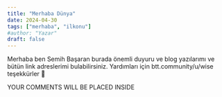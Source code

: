 ```yaml
---
title: "Merhaba Dünya"
date: 2024-04-30
tags: ["merhaba", "ilkonu"]
#author: "Yazar"
draft: false
---
```


Merhaba ben Semih Başaran burada önemli duyuru ve blog yazılarımı ve bütün link adreslerimi bulabilirsiniz.
Yardımları için btt.community/u/wise teşekkürler 🥰
<div class="giscus">YOUR COMMENTS WILL BE PLACED INSIDE</div>

